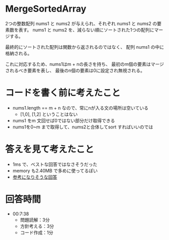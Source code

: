 # MergeSortedArray

2つの整数配列 nums1 と nums2 が与えられ、それぞれ nums1 と nums2 の要素数を表す。
nums1 と nums2 を、減らない順にソートされた1つの配列にマージする。

最終的にソートされた配列は関数から返されるのではなく、 配列 nums1 の中に格納される。

これに対応するため、nums1はm + nの長さを持ち、
最初のm個の要素はマージされるべき要素を表し、
最後のn個の要素は0に設定され無視される。

# コードを書く前に考えたこと
- nums1.length == m + n なので、常にnが入る文の場所は空いている
  - [1,0], [1,2] ということはない
- nums1 をm 文回せば0ではない部分だけ取得できる
- nums1を0~m まで取得して、nums2と合体してsort すればいいのでは

# 答えを見て考えたこと
- 1ms で、ベストな回答ではなさそうだった
- memory も2.40MB で多めに使ってるぽい
- [参考になりそうな回答](https://leetcode.com/problems/merge-sorted-array/solutions/4467339/iterate-backwards-with-two-pointers)

# 回答時間
- 00:7:38
  - 問題読解：3分
  - 方針考える：3分
  - コード作成：1分

